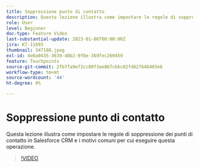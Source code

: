```yaml
---
title: Soppressione punto di contatto
description: Questa lezione illustra come impostare le regole di soppressione dei punti di contatto in Salesforce CRM e i motivi comuni per cui eseguire questa operazione.
role: User
level: Beginner
doc-type: Feature Video
last-substantial-update: 2023-01-06T00:00:00Z
jira: KT-11693
thumbnail: 347188.jpeg
exl-id: 4e8a0435-3639-48b2-9f0e-369fec269459
feature: Touchpoints
source-git-commit: 2fb7fa9e72cc89f3ae867cbbc02fd62fb4b485e6
workflow-type: tm+mt
source-wordcount: '44'
ht-degree: 0%

---
```


# Soppressione punto di contatto

Questa lezione illustra come impostare le regole di soppressione dei punti di contatto in Salesforce CRM e i motivi comuni per cui eseguire questa operazione.

>[!VIDEO](https://video.tv.adobe.com/v/347188/?quality=12&learn=on)

